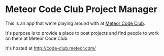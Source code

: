 Meteor Code Club Project Manager
================================

This is an app that we're playing around with at [Meteor Code Club](http://www.meetup.com/Meteor-Code-Club/).

It's purpose is to provide a place to post projects and find people to work on them at Meteor Code Club.

It's hosted at http://code-club.meteor.com/
